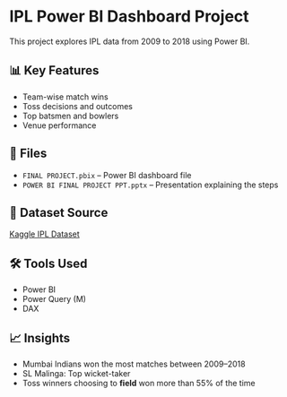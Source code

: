 # IPL Power BI Dashboard Project

This project explores IPL data from 2009 to 2018 using Power BI.

## 📊 Key Features
- Team-wise match wins
- Toss decisions and outcomes
- Top batsmen and bowlers
- Venue performance

## 📂 Files
- `FINAL PROJECT.pbix` – Power BI dashboard file
- `POWER BI FINAL PROJECT PPT.pptx` – Presentation explaining the steps

## 📁 Dataset Source
[Kaggle IPL Dataset](https://www.kaggle.com/datasets/ramjidoolla/ipl-data-set)

## 🛠 Tools Used
- Power BI
- Power Query (M)
- DAX

## 📈 Insights
- Mumbai Indians won the most matches between 2009–2018
- SL Malinga: Top wicket-taker
- Toss winners choosing to **field** won more than 55% of the time
